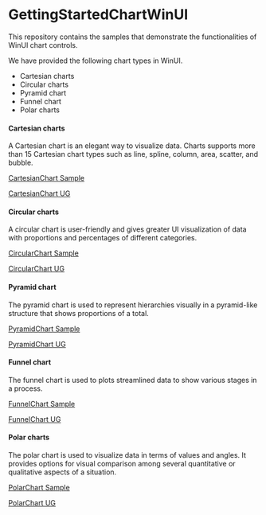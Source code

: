 # GettingStartedChartWinUI

This repository contains the samples that demonstrate the functionalities of WinUI chart controls.

We have provided the following chart types in WinUI.

* Cartesian charts
* Circular charts
* Pyramid chart
* Funnel chart
* Polar charts

#### Cartesian charts

A Cartesian chart is an elegant way to visualize data. Charts supports more than 15 Cartesian chart types such as line, spline, column, area, scatter, and bubble.

[CartesianChart Sample](https://github.com/SyncfusionExamples/GettingStartedChartWinUI/tree/main/CartesianChartGettingStarted)

[CartesianChart UG](https://help.syncfusion.com/winui/cartesian-charts/getting-started)

#### Circular charts

A circular chart is user-friendly and gives greater UI visualization of data with proportions and percentages of different categories.

[CircularChart Sample](https://github.com/SyncfusionExamples/GettingStartedChartWinUI/tree/main/CircularChartGettingStarted)

[CircularChart UG](https://help.syncfusion.com/winui/circular-charts/getting-started)

#### Pyramid chart

The pyramid chart is used to represent hierarchies visually in a pyramid-like structure that shows proportions of a total.

[PyramidChart Sample](https://github.com/SyncfusionExamples/GettingStartedChartWinUI/tree/main/PyramidChartGettingStarted)

[PyramidChart UG](https://help.syncfusion.com/winui/pyramid-chart/getting-started)

#### Funnel chart
 
The funnel chart is used to plots streamlined data to show various stages in a process.

[FunnelChart Sample](https://github.com/SyncfusionExamples/GettingStartedChartWinUI/tree/main/FunnelChartGettingStarted)

[FunnelChart UG](https://help.syncfusion.com/winui/funnel-chart/getting-started)
 
#### Polar charts
 
The polar chart is used to visualize data in terms of values and angles. It provides options for visual comparison among several quantitative or qualitative aspects of a situation.

[PolarChart Sample](https://github.com/SyncfusionExamples/GettingStartedChartWinUI/tree/main/PolarChartGettingStarted)

[PolarChart UG](https://help.syncfusion.com/winui/polar-chart/getting-started)